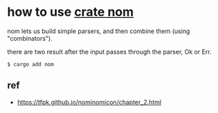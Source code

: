 # how to use [crate nom](https://crates.io/crates/nom)

nom lets us build simple parsers, and then combine them (using "combinators").

there are two result after the input passes through the parser, Ok or Err.

```
$ cargo add nom
```

## ref

* https://tfpk.github.io/nominomicon/chapter_2.html

